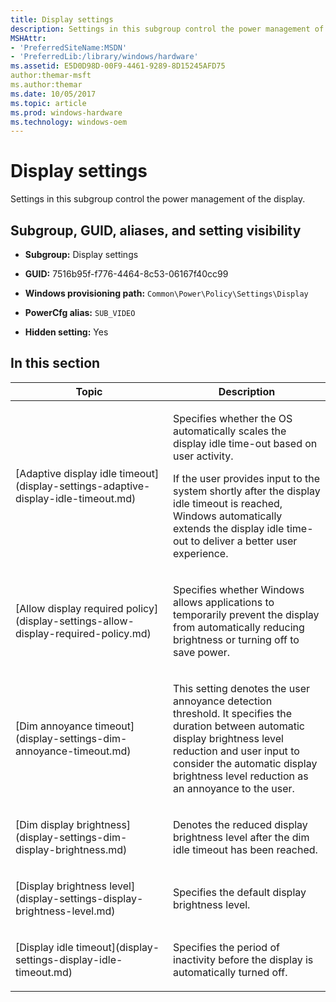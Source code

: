 ```yaml
---
title: Display settings
description: Settings in this subgroup control the power management of the display.
MSHAttr:
- 'PreferredSiteName:MSDN'
- 'PreferredLib:/library/windows/hardware'
ms.assetid: E5D0D98D-00F9-4461-9289-8D15245AFD75
author:themar-msft
ms.author:themar
ms.date: 10/05/2017
ms.topic: article
ms.prod: windows-hardware
ms.technology: windows-oem
---
```


# Display settings


Settings in this subgroup control the power management of the display.

## <span id="Subgroup__GUID__aliases__and_setting_visibility"></span><span id="subgroup__guid__aliases__and_setting_visibility"></span><span id="SUBGROUP__GUID__ALIASES__AND_SETTING_VISIBILITY"></span>Subgroup, GUID, aliases, and setting visibility


-   **Subgroup:** Display settings

-   **GUID:** 7516b95f-f776-4464-8c53-06167f40cc99

-   **Windows provisioning path:** `Common\Power\Policy\Settings\Display`

-   **PowerCfg alias:** `SUB_VIDEO`

-   **Hidden setting:** Yes

## <span id="in_this_section"></span>In this section


<table>
<colgroup>
<col width="50%" />
<col width="50%" />
</colgroup>
<thead>
<tr class="header">
<th>Topic</th>
<th>Description</th>
</tr>
</thead>
<tbody>
<tr class="odd">
<td><p>[Adaptive display idle timeout](display-settings-adaptive-display-idle-timeout.md)</p></td>
<td><p>Specifies whether the OS automatically scales the display idle time-out based on user activity.</p>
<p>If the user provides input to the system shortly after the display idle timeout is reached, Windows automatically extends the display idle time-out to deliver a better user experience.</p></td>
</tr>
<tr class="even">
<td><p>[Allow display required policy](display-settings-allow-display-required-policy.md)</p></td>
<td><p>Specifies whether Windows allows applications to temporarily prevent the display from automatically reducing brightness or turning off to save power.</p></td>
</tr>
<tr class="odd">
<td><p>[Dim annoyance timeout](display-settings-dim-annoyance-timeout.md)</p></td>
<td><p>This setting denotes the user annoyance detection threshold. It specifies the duration between automatic display brightness level reduction and user input to consider the automatic display brightness level reduction as an annoyance to the user.</p></td>
</tr>
<tr class="even">
<td><p>[Dim display brightness](display-settings-dim-display-brightness.md)</p></td>
<td><p>Denotes the reduced display brightness level after the dim idle timeout has been reached.</p></td>
</tr>
<tr class="odd">
<td><p>[Display brightness level](display-settings-display-brightness-level.md)</p></td>
<td><p>Specifies the default display brightness level.</p></td>
</tr>
<tr class="even">
<td><p>[Display idle timeout](display-settings-display-idle-timeout.md)</p></td>
<td><p>Specifies the period of inactivity before the display is automatically turned off.</p></td>
</tr>
</tbody>
</table>
